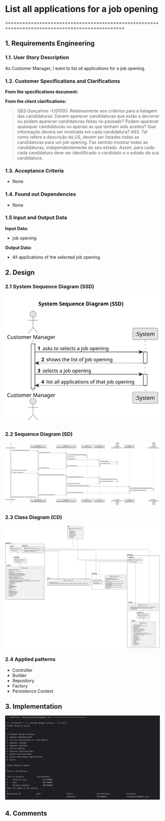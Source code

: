 # List all applications for a job opening

================================================================================================


## 1. Requirements Engineering

### 1.1. User Story Description

As Customer Manager, I want to list all applications for a job opening.

### 1.2. Customer Specifications and Clarifications 

**From the specifications document:**


**From the client clarifications:**

>Q63 Gonçalves –US1005. Relativamente aos critérios para a listagem das candidaturas: Devem aparecer candidaturas que estão a decorrer ou podem aparecer candidaturas feitas no passado? Podem aparecer quaisquer candidaturas ou apenas as que tenham sido aceites? Que informação deverá ser mostrada em cada candidatura?
A63. Tal como refere a descrição da US, devem ser listadas todas as candidaturas para um job opening. Faz sentido mostrar todas as candidaturas, independentemente do seu estado. Assim, para cada cada candidatura deve ser identificado o candidato e o estado da sua candidatura.

### 1.3. Acceptance Criteria

* None

### 1.4. Found out Dependencies

* None

### 1.5 Input and Output Data

**Input Data:**

* job opening

**Output Data:**

* All applications of the selected job opening.


## 2. Design

### 2.1 System Sequence Diagram (SSD)

![System Sequence Diagram](system-sequence-diagram.svg)

### 2.2 Sequence Diagram (SD)

![Sequence Diagram](sequence-diagram.svg)

### 2.3 Class Diagram (CD)

![Class Diagram](class-diagram.svg)

### 2.4 Applied patterns

- Controller
- Builder
- Repository
- Factory
- Persistence Context


## 3. Implementation

![Implementation Image](ImplementationImage.png)


## 4. Comments

